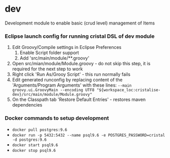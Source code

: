 # dev
Development module to enable basic (crud level) management of Items

### Eclipse launch config for running cristal DSL of dev module

1. Edit Groovy/Compile settings in Eclipse Preferences
   1. Enable Script folder support
   1. Add 'src/main/module/**.groovy'
1. Open src/mian/module/Module.groovy - do not skip this step, it is required for the next step to work
1. Right click 'Run As/Grooy Script' - this run normally fails
1. Edit generated runconfig by replacing content of the 'Arguments/Program Arguments' with these lines:
   `--main groovy.ui.GroovyMain --encoding UTF8 "${workspace_loc:cristalise-dev}/src/main/module/Module.groovy"`
1. On the Classpath tab 'Restore Default Entries' - restores maven dependencies

### Docker commands to setup development
- `docker pull postgres:9.6`
- `docker run -p 5432:5432 --name psql9.6 -e POSTGRES_PASSWORD=cristal -d postgres:9.6`
- `docker start psql9.6`
- `docker stop psql9.6`